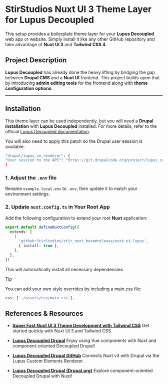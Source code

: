 # StirStudios Nuxt UI 3 Theme Layer for Lupus Decoupled

This setup provides a boilerplate theme layer for your **Lupus Decoupled** web app or website. Simply install it like any other GitHub repository and take advantage of **Nuxt UI 3** and **Tailwind CSS 4**.

## Project Description

**Lupus Decoupled** has already done the heavy lifting by bridging the gap between **Drupal CMS** and a **Nuxt UI** frontend. This project builds upon that by introducing **admin editing tools** for the frontend along with **theme configuration options**.

---

## Installation

This theme layer can be used independently, but you will need a **Drupal installation** with **Lupus Decoupled** installed. For more details, refer to the official [Lupus Decoupled documentation](https://lupus-decoupled.org/get-started/create-new-project).

You will also need to apply this patch so the Drupal user session is available:

```bash
"drupal/lupus_ce_renderer": {
"User session to the API": "https://git.drupalcode.org/project/lupus_ce_renderer/-/merge_requests/44.patch"
}
```

### 1. Adjust the `.env` file

Rename `example.local.env` to `.env`, then update it to match your environment settings.

### 2. Update `nuxt.config.ts` in Your Root App

Add the following configuration to extend your root **Nuxt** application:

```ts
export default defineNuxtConfig({
  extends: [
    [
      'github:StirStudios/stir_nuxt_base#release/nuxt-ui-lupus',
      { install: true },
    ],
  ],
})
```

This will automatically install all necessary dependencies.

> [!TIP]
> You can add your own style overrides by including a main.css file:

```ts
css: ['~/assets/css/main.css'],
```

## References & Resources

- **[Super Fast Nuxt UI 3 Theme Development with Tailwind CSS](https://ui3.nuxt.dev/getting-started)**
  Get started quickly with Nuxt UI 3 and Tailwind CSS.

- **[Lupus Decoupled Drupal](https://lupus-decoupled.org/)**
  Enjoy using Vue components with Nuxt and component-oriented Decoupled Drupal!

- **[Lupus Decoupled Drupal GitHub](https://github.com/drunomics/nuxtjs-drupal-ce)**
  Connects Nuxt v3 with Drupal via the Lupus Custom Elements Renderer.

- **[Lupus Decoupled Drupal (Drupal.org)](https://www.drupal.org/project/lupus_decoupled)**
  Explore component-oriented Decoupled Drupal with Nuxt!
